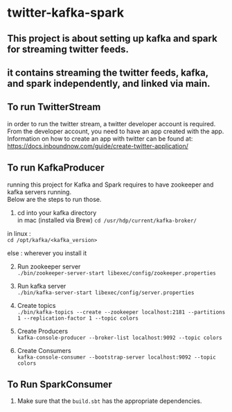 # twitter-kafka-spark

## This project is about setting up kafka and spark for streaming twitter feeds.

## it contains streaming the twitter feeds, kafka, and spark independently, and linked via main. 

## To run TwitterStream

in order to run the twitter stream, a twitter developer account is required.
From the developer account, you need to have an app created with the app. 
Information on how to create an app with twitter can be found at: <br />
https://docs.inboundnow.com/guide/create-twitter-application/

## To run KafkaProducer

running this project for Kafka and Spark requires to have zookeeper and kafka servers running. <br />
Below are the steps to run those.

1. cd into your kafka directory<br />
in mac (installed via Brew)
    `cd /usr/hdp/current/kafka-broker/`

in linux :<br />
    `cd /opt/kafka/<kafka_version>`

else : wherever you install it

2. Run zookeeper server <br />
    `./bin/zookeeper-server-start libexec/config/zookeeper.properties`

3. Run kafka server <br />
    `./bin/kafka-server-start libexec/config/server.properties`

4. Create topics<br />
    `./bin/kafka-topics --create --zookeeper localhost:2181 --partitions 1 --replication-factor 1 --topic colors`

5. Create Producers<br />
   `kafka-console-producer --broker-list localhost:9092 --topic colors`
   
6. Create Consumers<br />
  `kafka-console-consumer --bootstrap-server localhost:9092 --topic colors`

## To Run SparkConsumer

1. Make sure that the `build.sbt` has the appropriate dependencies.
